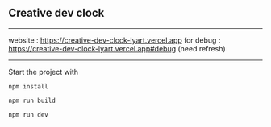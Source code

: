 ## Creative dev clock

---

website : https://creative-dev-clock-lyart.vercel.app
for debug : https://creative-dev-clock-lyart.vercel.app#debug (need refresh)


--- 

Start the project with

``` npm install ```

``` npm run build ```

``` npm run dev ```